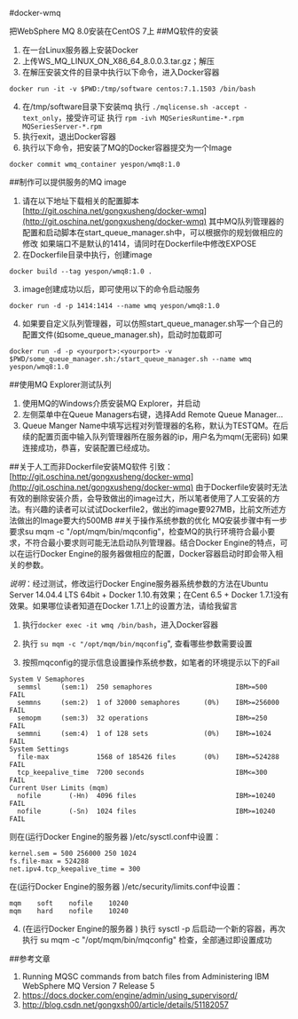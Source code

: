 #docker-wmq

把WebSphere MQ 8.0安装在CentOS 7上
##MQ软件的安装
1. 在一台Linux服务器上安装Docker
2. 上传WS_MQ_LINUX_ON_X86_64_8.0.0.3.tar.gz；解压
3. 在解压安装文件的目录中执行以下命令，进入Docker容器
```
docker run -it -v $PWD:/tmp/software centos:7.1.1503 /bin/bash
```
4. 在/tmp/software目录下安装mq
执行 ```./mqlicense.sh -accept -text_only```，接受许可证
执行 ```rpm -ivh MQSeriesRuntime-*.rpm MQSeriesServer-*.rpm```
5. 执行exit，退出Docker容器
6. 执行以下命令，把安装了MQ的Docker容器提交为一个Image
```
docker commit wmq_container yespon/wmq8:1.0
```

##制作可以提供服务的MQ image
1. 请在以下地址下载相关的配置脚本
[http://git.oschina.net/gongxusheng/docker-wmq](http://git.oschina.net/gongxusheng/docker-wmq)
其中MQ队列管理器的配置和启动脚本在start_queue_manager.sh中，可以根据你的规划做相应的修改
如果端口不是默认的1414，请同时在Dockerfile中修改EXPOSE
2. 在Dockerfile目录中执行，创建image
```
docker build --tag yespon/wmq8:1.0 .
```
3. image创建成功以后，即可使用以下的命令启动服务
```
docker run -d -p 1414:1414 --name wmq yespon/wmq8:1.0
```

4. 如果要自定义队列管理器，可以仿照start_queue_manager.sh写一个自己的配置文件(如some_queue_manager.sh)，启动时加载即可
```
docker run -d -p <yourport>:<yourport> -v $PWD/some_queue_manager.sh:/start_queue_manager.sh --name wmq yespon/wmq8:1.0
```

##使用MQ Explorer测试队列
1. 使用MQ的Windows介质安装MQ Explorer，并启动
2. 左侧菜单中在Queue Managers右键，选择Add Remote Queue Manager...
3. Queue Manger Name中填写远程对列管理器的名称，默认为TESTQM。在后续的配置页面中输入队列管理器所在服务器的ip，用户名为mqm(无密码)
如果连接成功，恭喜，安装配置已经成功。


##关于人工而非Dockerfile安装MQ软件
引致：[http://git.oschina.net/gongxusheng/docker-wmq](http://git.oschina.net/gongxusheng/docker-wmq)
由于Dockerfile安装时无法有效的删除安装介质，会导致做出的image过大，所以笔者使用了人工安装的方法。有兴趣的读者可以试试Dockerfile2，做出的image要927MB，比前文所述方法做出的Image要大约500MB
##关于操作系统参数的优化
MQ安装步骤中有一步要求su mqm -c "/opt/mqm/bin/mqconfig"，检查MQ的执行环境符合最小要求，不符合最小要求则可能无法启动队列管理器。结合Docker Engine的特点，可以在运行Docker Engine的服务器做相应的配置，Docker容器启动时即会带入相关的参数。

_说明_：经过测试，修改运行Docker Engine服务器系统参数的方法在Ubuntu Server 14.04.4 LTS 64bit + Docker 1.10.有效果；在Cent 6.5 + Docker 1.7.1没有效果。如果哪位读者知道在Docker 1.7.1上的设置方法，请给我留言

1. 执行```docker exec -it wmq /bin/bash```，进入Docker容器

2. 执行 ```su mqm -c "/opt/mqm/bin/mqconfig```", 查看哪些参数需要设置

3. 按照mqconfig的提示信息设置操作系统参数，如笔者的环境提示以下的Fail
```
System V Semaphores
  semmsl     (sem:1)  250 semaphores                     IBM>=500          FAIL
  semmns     (sem:2)  1 of 32000 semaphores      (0%)    IBM>=256000       FAIL
  semopm     (sem:3)  32 operations                      IBM>=250          FAIL
  semmni     (sem:4)  1 of 128 sets              (0%)    IBM>=1024         FAIL
System Settings
  file-max            1568 of 185426 files       (0%)    IBM>=524288       FAIL
  tcp_keepalive_time  7200 seconds                       IBM<=300          FAIL
Current User Limits (mqm)
  nofile       (-Hn)  4096 files                         IBM>=10240        FAIL
  nofile       (-Sn)  1024 files                         IBM>=10240        FAIL
```
则在(运行Docker Engine的服务器 )/etc/sysctl.conf中设置：
```
kernel.sem = 500 256000 250 1024
fs.file-max = 524288
net.ipv4.tcp_keepalive_time = 300
```
在(运行Docker Engine的服务器 )/etc/security/limits.conf中设置：
```
mqm    soft    nofile    10240
mqm    hard    nofile    10240
```

4. (在运行Docker Engine的服务器 ) 执行 sysctl -p 后启动一个新的容器，再次执行 su mqm -c "/opt/mqm/bin/mqconfig" 检查，全部通过即设置成功


##参考文章
1. Running MQSC commands from batch files from Administering IBM WebSphere MQ Version 7 Release 5
2. https://docs.docker.com/engine/admin/using_supervisord/
3. http://blog.csdn.net/gongxsh00/article/details/51182057


